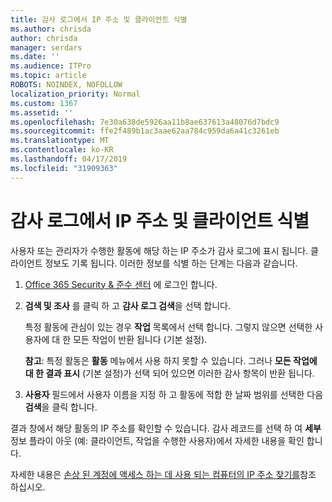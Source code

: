 ```yaml
---
title: 감사 로그에서 IP 주소 및 클라이언트 식별
ms.author: chrisda
author: chrisda
manager: serdars
ms.date: ''
ms.audience: ITPro
ms.topic: article
ROBOTS: NOINDEX, NOFOLLOW
localization_priority: Normal
ms.custom: 1367
ms.assetid: ''
ms.openlocfilehash: 7e30a638de5926aa11b8ae637613a48076d7bdc9
ms.sourcegitcommit: ffe2f489b1ac3aae62aa784c959da6a41c3261eb
ms.translationtype: MT
ms.contentlocale: ko-KR
ms.lasthandoff: 04/17/2019
ms.locfileid: "31909363"
---
```

# <a name="identify-ip-address-and-client-in-audit-logs"></a>감사 로그에서 IP 주소 및 클라이언트 식별

사용자 또는 관리자가 수행한 활동에 해당 하는 IP 주소가 감사 로그에 표시 됩니다. 클라이언트 정보도 기록 됩니다. 이러한 정보를 식별 하는 단계는 다음과 같습니다.

1. [Office 365 Security & 준수 센터](https://protection.office.com/) 에 로그인 합니다.

2. **검색 및 조사** 를 클릭 하 고 **감사 로그 검색**을 선택 합니다.

   특정 활동에 관심이 있는 경우 **작업** 목록에서 선택 합니다. 그렇지 않으면 선택한 사용자에 대 한 모든 작업이 반환 됩니다 (기본 설정).

   **참고**: 특정 활동은 **활동** 메뉴에서 사용 하지 못할 수 있습니다. 그러나 **모든 작업에 대 한 결과 표시** (기본 설정)가 선택 되어 있으면 이러한 감사 항목이 반환 됩니다.

3. **사용자** 필드에서 사용자 이름을 지정 하 고 활동에 적합 한 날짜 범위를 선택한 다음 **검색**을 클릭 합니다.

결과 창에서 해당 활동의 IP 주소를 확인할 수 있습니다. 감사 레코드를 선택 하 여 **세부** 정보 플라이 아웃 (예: 클라이언트, 작업을 수행한 사용자)에서 자세한 내용을 확인 합니다.

자세한 내용은 [손상 된 계정에 액세스 하는 데 사용 되는 컴퓨터의 IP 주소 찾기를](https://docs.microsoft.com/office365/securitycompliance/auditing-troubleshooting-scenarios#finding-the-ip-address-of-the-computer-used-to-access-a-compromised-account)참조 하십시오.
